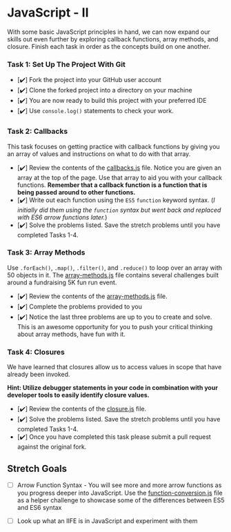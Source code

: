 # JavaScript - II

With some basic JavaScript principles in hand, we can now expand our skills out even further by exploring callback functions, array methods, and closure.  Finish each task in order as the concepts build on one another.

### Task 1: Set Up The Project With Git
* [✔️] Fork the project into your GitHub user account
* [✔️] Clone the forked project into a directory on your machine
* [✔️] You are now ready to build this project with your preferred IDE
* [✔️] Use `console.log()` statements to check your work.

### Task 2: Callbacks
This task focuses on getting practice with callback functions by giving you an array of values and instructions on what to do with that array.
* [✔️] Review the contents of the [callbacks.js](assignments/callbacks.js) file.  Notice you are given an array at the top of the page.  Use that array to aid you with your callback functions.  **Remember that a callback function is a function that is being passed around to other functions.**
* [✔️] Write out each function using the `ES5`  `function` keyword syntax. (_I initially did them using the `function` syntax but went back and replaced with ES6 arrow functions later._)
 * [✔️] Solve the problems listed.  Save the stretch problems until you have completed Tasks 1-4.


### Task 3: Array Methods
Use `.forEach()`, `.map()`, `.filter()`, and `.reduce()` to loop over an array with 50 objects in it. The [array-methods.js](assignments/array-methods.js) file contains several challenges built around a fundraising 5K fun run event.
* [✔️] Review the contents of the [array-methods.js](assignments/array-methods.js) file.  
* [✔️] Complete the problems provided to you
* [✔️] Notice the last three problems are up to you to create and solve.  This is an awesome opportunity for you to push your critical thinking about array methods, have fun with it.

### Task 4: Closures
We have learned that closures allow us to access values in scope that have already been invoked.  

**Hint: Utilize debugger statements in your code in combination with your developer tools to easily identify closure values.**

* [✔️] Review the contents of the [closure.js](assignments/closure.js) file.  
* [✔️] Solve the problems listed.  Save the stretch problems until you have completed Tasks 1-4.
* [✔️] Once you have completed this task please submit a pull request against the original fork.  

## Stretch Goals
* [ ] Arrow Function Syntax - You will see more and more arrow functions as you progress deeper into JavaScript. Use the [function-conversion.js](assignments/function-conversion.js) file as a helper challenge to showcase some of the differences between ES5 and ES6 syntax

* [ ] Look up what an IIFE is in JavaScript and experiment with them